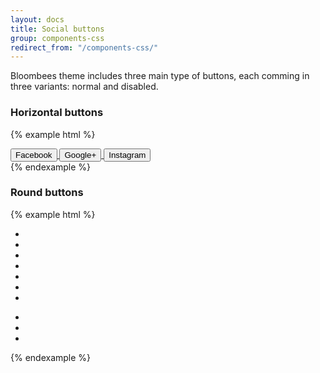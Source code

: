 ```yaml
---
layout: docs
title: Social buttons
group: components-css
redirect_from: "/components-css/"
---
```


Bloombees theme includes three main type of buttons, each comming in three variants: normal and disabled.

### Horizontal buttons

{% example html %}
<div class="login-btn-group login-socialnetwork-buttons login-form-mode-only text-center">
    <a href="#" class="social-network-link">
        <button class="facebook">
            <span class="login-btn-icon icon bb-icon-facebook"></span>
            <div class="login-btn-label hide-xs">Facebook</div>
        </button>
    </a>
    <a href="#" class="social-network-link">
        <button class="google">
            <span class="login-btn-icon icon bb-icon-google-plus"></span>
            <div class="login-btn-label hide-xs">Google+</div>
        </button>
    </a>
    <a href="#" class="social-network-link">
        <button class="instagram">
            <span class="login-btn-icon icon bb-icon-instagram"></span>
            <div class="login-btn-label hide-xs">Instagram</div>
        </button>
    </a>
</div>
{% endexample %}


### Round buttons

{% example html %}
<div class="shared-networks">
    <ul class="list-unstyled fx fx-row fx-x-sb fx-y-center">
        <li class="facebook">
           <span class="icon bb-icon-facebook"></span>
        </li>
        <li class="twitter">
            <span class="icon bb-icon-twitter"></span>
        </li>
        <li class="google">
            <span class="icon bb-icon-google-plus"></span>
        </li>
        <li class="linkedin">
            <span class="icon bb-icon-linkedin"></span>
        </li>
        <li class="pinterest hidden-xxs">
            <span class="icon bb-icon-pinterest"></span>
        </li>
        <li class="copy-link hidden-xxs">
            <span class="icon bb-icon-link"></span>
        </li>
        <li class="email hidden-xxs">
            <span class="icon bb-icon-email"></span>
        </li>
    </ul>
    <div class="visible-xxs">
        <ul class="list-unstyled fx fx-row fx-x-sb fx-y-center">
            <li class="pinterest">
                <span class="icon bb-icon-pinterest"></span>
            </li>
            <li class="copy-link">
                <span class="icon bb-icon-link"></span>
            </li>
            <li class="email">
                <span class="icon bb-icon-email"></span>
            </li>
        </ul>
    </div>
</div>
{% endexample %}